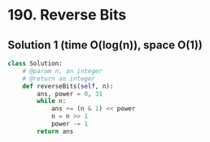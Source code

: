# 190. Reverse Bits

## Solution 1 (time O(log(n)), space O(1))

```python
class Solution:
    # @param n, an integer
    # @return an integer
    def reverseBits(self, n):
        ans, power = 0, 31
        while n:
            ans += (n & 1) << power
            n = n >> 1
            power -= 1
        return ans
```
